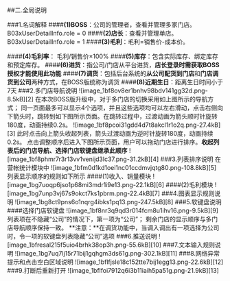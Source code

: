 ##二.全局说明

###1.名词解释
####**(1)BOSS**：公司的管理者，查看并管理多家门店。B03xUserDetailInfo.role = 0
####**(2)店长**：查看并管理单店。B03xUserDetailInfo.role = 1
####**(3)毛利**：毛利=销售价-成本价。


####**(4)毛利率**： 毛利/销售价×100%
####**(5)库存**：包含实际库存、绑定库存和预定库存。
####**(6)进货**：指公司/门店从平台进货，**店长登录时需获取BOSS授权才能使用此功能**
####**(7)调货**：包括后台系统的**从公司配货到门店**和**门店调货到公司**两种方式，在BOSS版统称为调货
####**(8)近期生日**：距离生日时间小于7天
###2.多门店导航说明
![image_1bf8ov8er1bnhv98bdv141gg32d.png-8.5kB][2]
在本次BOSS版升级中，对于多门店的切换采用如上图所示的导航方式；
同一页面最多可以显示4个选项，并且这些选项均可以左右滑动，点击右侧向下箭头时，跳转到如下图所示页面。在跳转过程中，过渡动画为箭头顺时针旋转180度，动画持续0.2s。
![image_1bf8pcoi31gdd4d7t8akcl1r1o2q.png-27.4kB][3]
此时点击向上箭头收起列表，箭头过渡动画为逆时针旋转180度，动画持续0.2s。
点击调整顺序后进入下图所示页面，用户可以拖动门店进行排序。**收起列表后的门店导航、选择门店软键盘继承此顺序**
![image_1bf8phmr7r3r13vv1venijd3lc37.png-31.2kB][4]
###3.列表排序说明
在营帐统计模块中
![image_1bfm0d1kd1oei1nc01ccdmvjqtg80.png-108.8kB][5]
列表显示顺序的规则如下所示
####(1)收入、销量模块
![image_1bg7uoqp6jso1p68mi3mdr1i9e13.png-22.1kB][6]
####(2)毛利模块
![image_1bg7unp3vj67s9okct7ks1pbrm.png-22.4kB][7]
###4.图表显示规则说明
![image_1bg8ct9pns6o1nqrg4ibks1pq13.png-247.5kB][8]
###5.软键盘说明
####选择门店软键盘
![image_1bf8nr3q9qd3r014fcm8u1ihv16.png-9.5kB][9]
列表项在不隐藏“公司”的情况下，第一项为“公司”；
剩余门店的显示顺序与多门店导航顺序保持一致。
**注意：**在调货功能中，当调入调出有一项选择为公司时，令一项的软键盘列表隐藏“公司”选项
###6.推送说明
![image_1bfresal215f5uio4brhk38op3h.png-55.6kB][10]
###7.文本输入规则说明
![image_1bg7uq7lj15r71bij1gqhgm3ds61g.png-302.1kB][11]
###8.网络异常提示和点击空白区域说明
![image_1bflfjsle18c152tte7bij1egg13.png-22.6kB][12]
###9.打断后重新打开
![image_1bflfoi7912q6i3b11iaih5pa51g.png-21.9kB][13]